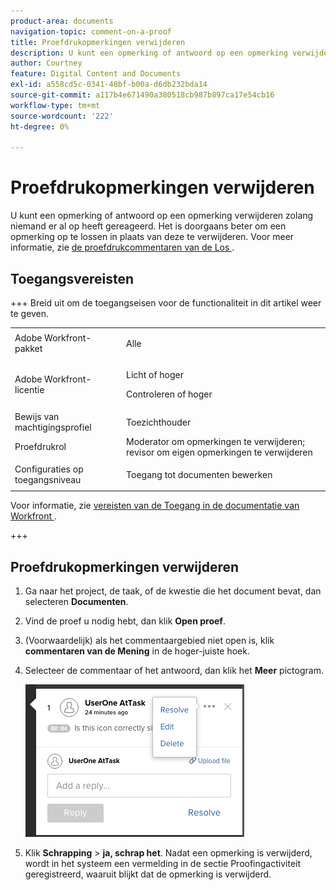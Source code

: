 ```yaml
---
product-area: documents
navigation-topic: comment-on-a-proof
title: Proefdrukopmerkingen verwijderen
description: U kunt een opmerking of antwoord op een opmerking verwijderen zolang niemand er al op heeft gereageerd. Het is doorgaans beter om een opmerking op te lossen in plaats van deze te verwijderen. Zie Proofingopmerkingen oplossen voor meer informatie.
author: Courtney
feature: Digital Content and Documents
exl-id: a558cd5c-0341-48bf-b00a-d6db232bda14
source-git-commit: a117b4e671490a380518cb987b897ca17e54cb16
workflow-type: tm+mt
source-wordcount: '222'
ht-degree: 0%

---
```


# Proefdrukopmerkingen verwijderen

U kunt een opmerking of antwoord op een opmerking verwijderen zolang niemand er al op heeft gereageerd. Het is doorgaans beter om een opmerking op te lossen in plaats van deze te verwijderen. Voor meer informatie, zie [ de proefdrukcommentaren van de Los ](../../../../review-and-approve-work/proofing/reviewing-proofs-within-workfront/comment-on-a-proof/resolve-proof-comments.md).

## Toegangsvereisten

+++ Breid uit om de toegangseisen voor de functionaliteit in dit artikel weer te geven.

<table style="table-layout:auto"> 
 <col> 
 <col> 
 <tbody> 
  <tr> 
   <td role="rowheader">Adobe Workfront-pakket</td> 
   <td> <p>Alle</p> </td> 
  </tr> 
  <tr> 
   <td role="rowheader">Adobe Workfront-licentie</td> 
   <td> 
   <p>Licht of hoger</p>
   <p>Controleren of hoger</p></td> 
  </tr> 
  <tr> 
   <td role="rowheader">Bewijs van machtigingsprofiel </td> 
   <td>Toezichthouder</td> 
  </tr> 
  <tr> 
   <td role="rowheader">Proefdrukrol</td> 
   <td>Moderator om opmerkingen te verwijderen; revisor om eigen opmerkingen te verwijderen</td> 
  </tr> 
  <tr> 
   <td role="rowheader">Configuraties op toegangsniveau</td> 
   <td> <p>Toegang tot documenten bewerken</p></td> 
  </tr> 
 </tbody> 
</table>

Voor informatie, zie [ vereisten van de Toegang in de documentatie van Workfront ](/help/quicksilver/administration-and-setup/add-users/access-levels-and-object-permissions/access-level-requirements-in-documentation.md).

+++

## Proefdrukopmerkingen verwijderen

1. Ga naar het project, de taak, of de kwestie die het document bevat, dan selecteren **Documenten**.
1. Vind de proef u nodig hebt, dan klik **Open proef**.

1. (Voorwaardelijk) als het commentaargebied niet open is, klik **commentaren van de Mening** in de hoger-juiste hoek.
1. Selecteer de commentaar of het antwoord, dan klik het **Meer** pictogram.

   ![ phq_viewer_comment_edit.png ](assets/phq-viewer-comment-edit.png)

1. Klik **Schrapping** > **ja, schrap het**. Nadat een opmerking is verwijderd, wordt in het systeem een vermelding in de sectie Proofingactiviteit geregistreerd, waaruit blijkt dat de opmerking is verwijderd.
